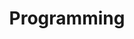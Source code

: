---
title: Programming
description: All things related to programming.
image:

# Badge style
style:
    background: "#2a9d8f"
    color: "#fff"
---